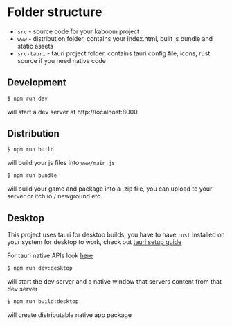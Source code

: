 # Folder structure

- `src` - source code for your kaboom project
- `www` - distribution folder, contains your index.html, built js bundle and static assets
- `src-tauri` - tauri project folder, contains tauri config file, icons, rust source if you need native code

## Development

```sh
$ npm run dev
```

will start a dev server at http://localhost:8000

## Distribution

```sh
$ npm run build
```

will build your js files into `www/main.js`

```sh
$ npm run bundle
```

will build your game and package into a .zip file, you can upload to your server or itch.io / newground etc.


## Desktop

This project uses tauri for desktop builds, you have to have `rust` installed on your system for desktop to work, check out [tauri setup guide](https://tauri.app/v1/guides/getting-started/prerequisites/)

For tauri native APIs look [here](https://tauri.app/v1/api/js/)

```sh
$ npm run dev:desktop
```

will start the dev server and a native window that servers content from that dev server

```sh
$ npm run build:desktop
```

will create distributable native app package